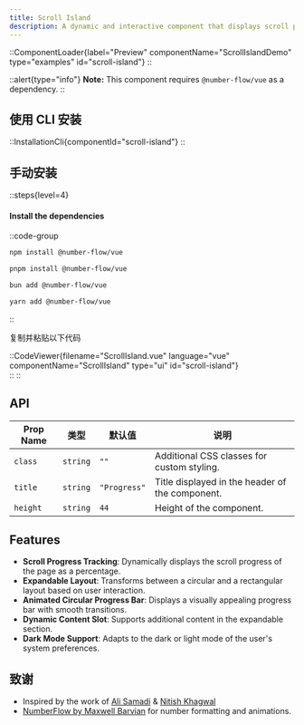 ```yaml
---
title: Scroll Island
description: A dynamic and interactive component that displays scroll progress with animated visuals and an expandable area for additional content.
---
```


::ComponentLoader{label="Preview" componentName="ScrollIslandDemo" type="examples" id="scroll-island"}
::

::alert{type="info"}
**Note:** This component requires `@number-flow/vue` as a dependency.
::

## 使用 CLI 安装

::InstallationCli{componentId="scroll-island"}
::

## 手动安装

::steps{level=4}

#### Install the dependencies

::code-group

```bash [npm]
npm install @number-flow/vue
```

```bash [pnpm]
pnpm install @number-flow/vue
```

```bash [bun]
bun add @number-flow/vue
```

```bash [yarn]
yarn add @number-flow/vue
```

::

复制并粘贴以下代码

::CodeViewer{filename="ScrollIsland.vue" language="vue" componentName="ScrollIsland" type="ui" id="scroll-island"}  
::
::

## API

| Prop Name | 类型     | 默认值       | 说明                                            |
| --------- | -------- | ------------ | ----------------------------------------------- |
| `class`   | `string` | `""`         | Additional CSS classes for custom styling.      |
| `title`   | `string` | `"Progress"` | Title displayed in the header of the component. |
| `height`  | `string` | `44`         | Height of the component.                        |

## Features

- **Scroll Progress Tracking**: Dynamically displays the scroll progress of the page as a percentage.
- **Expandable Layout**: Transforms between a circular and a rectangular layout based on user interaction.
- **Animated Circular Progress Bar**: Displays a visually appealing progress bar with smooth transitions.
- **Dynamic Content Slot**: Supports additional content in the expandable section.
- **Dark Mode Support**: Adapts to the dark or light mode of the user's system preferences.

## 致谢

- Inspired by the work of [Ali Samadi](https://x.com/alisamadi__/status/1854312982559502556) & [Nitish Khagwal](https://x.com/nitishkmrk)
- [NumberFlow by Maxwell Barvian](https://number-flow.barvian.me/vue) for number formatting and animations.
